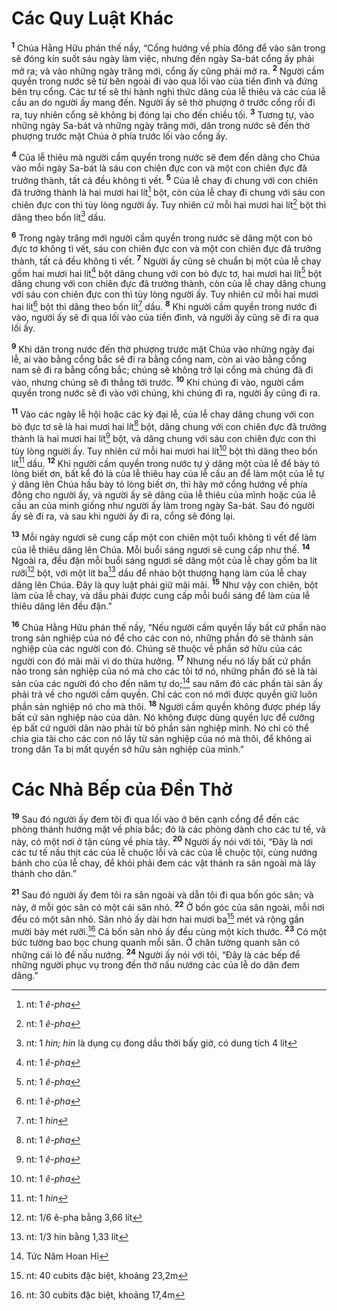 # Các Quy Luật Khác

<sup><b>1</b></sup> Chúa Hằng Hữu phán thế nầy, “Cổng hướng về phía đông để vào sân trong sẽ đóng kín suốt sáu ngày làm việc, nhưng đến ngày Sa-bát cổng ấy phải mở ra; và vào những ngày trăng mới, cổng ấy cũng phải mở ra. <sup><b>2</b></sup> Người cầm quyền trong nước sẽ từ bên ngoài đi vào qua lối vào của tiền đình và đứng bên trụ cổng. Các tư tế sẽ thi hành nghi thức dâng của lễ thiêu và các của lễ cầu an do người ấy mang đến. Người ấy sẽ thờ phượng ở trước cổng rồi đi ra, tuy nhiên cổng sẽ không bị đóng lại cho đến chiều tối. <sup><b>3</b></sup> Tương tự, vào những ngày Sa-bát và những ngày trăng mới, dân trong nước sẽ đến thờ phượng trước mặt Chúa ở phía trước lối vào cổng ấy.

<sup><b>4</b></sup> Của lễ thiêu mà người cầm quyền trong nước sẽ đem đến dâng cho Chúa vào mỗi ngày Sa-bát là sáu con chiên đực con và một con chiên đực đã trưởng thành, tất cả đều không tì vết. <sup><b>5</b></sup> Của lễ chay đi chung với con chiên đã trưởng thành là hai mươi hai lít[^1-f3e2ba13-74b3-450c-9cbc-b85427ebeab3] bột, còn của lễ chay đi chung với sáu con chiên đực con thì tùy lòng người ấy. Tuy nhiên cứ mỗi hai mươi hai lít[^2-f3e2ba13-74b3-450c-9cbc-b85427ebeab3] bột thì dâng theo bốn lít[^3-f3e2ba13-74b3-450c-9cbc-b85427ebeab3] dầu.

<sup><b>6</b></sup> Trong ngày trăng mới người cầm quyền trong nước sẽ dâng một con bò đực tơ không tì vết, sáu con chiên đực con và một con chiên đực đã trưởng thành, tất cả đều không tì vết. <sup><b>7</b></sup> Người ấy cũng sẽ chuẩn bị một của lễ chay gồm hai mươi hai lít[^4-f3e2ba13-74b3-450c-9cbc-b85427ebeab3] bột dâng chung với con bò đực tơ, hai mươi hai lít[^5-f3e2ba13-74b3-450c-9cbc-b85427ebeab3] bột dâng chung với con chiên đực đã trưởng thành, còn của lễ chay dâng chung với sáu con chiên đực con thì tùy lòng người ấy. Tuy nhiên cứ mỗi hai mươi hai lít[^6-f3e2ba13-74b3-450c-9cbc-b85427ebeab3] bột thì dâng theo bốn lít[^7-f3e2ba13-74b3-450c-9cbc-b85427ebeab3] dầu. <sup><b>8</b></sup> Khi người cầm quyền trong nước đi vào, người ấy sẽ đi qua lối vào của tiền đình, và người ấy cũng sẽ đi ra qua lối ấy.

<sup><b>9</b></sup> Khi dân trong nước đến thờ phượng trước mặt Chúa vào những ngày đại lễ, ai vào bằng cổng bắc sẽ đi ra bằng cổng nam, còn ai vào bằng cổng nam sẽ đi ra bằng cổng bắc; chúng sẽ không trở lại cổng mà chúng đã đi vào, nhưng chúng sẽ đi thẳng tới trước. <sup><b>10</b></sup> Khi chúng đi vào, người cầm quyền trong nước sẽ đi vào với chúng, khi chúng đi ra, người ấy cũng đi ra.

<sup><b>11</b></sup> Vào các ngày lễ hội hoặc các kỳ đại lễ, của lễ chay dâng chung với con bò đực tơ sẽ là hai mươi hai lít[^8-f3e2ba13-74b3-450c-9cbc-b85427ebeab3] bột, dâng chung với con chiên đực đã trưởng thành là hai mươi hai lít[^9-f3e2ba13-74b3-450c-9cbc-b85427ebeab3] bột, và dâng chung với sáu con chiên đực con thì tùy lòng người ấy. Tuy nhiên cứ mỗi hai mươi hai lít[^10-f3e2ba13-74b3-450c-9cbc-b85427ebeab3] bột thì dâng theo bốn lít[^11-f3e2ba13-74b3-450c-9cbc-b85427ebeab3] dầu. <sup><b>12</b></sup> Khi người cầm quyền trong nước tự ý dâng một của lễ để bày tỏ lòng biết ơn, bất kể đó là của lễ thiêu hay của lễ cầu an để làm một của lễ tự ý dâng lên Chúa hầu bày tỏ lòng biết ơn, thì hãy mở cổng hướng về phía đông cho người ấy, và người ấy sẽ dâng của lễ thiêu của mình hoặc của lễ cầu an của mình giống như người ấy làm trong ngày Sa-bát. Sau đó người ấy sẽ đi ra, và sau khi người ấy đi ra, cổng sẽ đóng lại.

<sup><b>13</b></sup> Mỗi ngày ngươi sẽ cung cấp một con chiên một tuổi không tì vết để làm của lễ thiêu dâng lên Chúa. Mỗi buổi sáng ngươi sẽ cung cấp như thế. <sup><b>14</b></sup> Ngoài ra, đều đặn mỗi buổi sáng ngươi sẽ dâng một của lễ chay gồm ba lít rưỡi[^12-f3e2ba13-74b3-450c-9cbc-b85427ebeab3] bột, với một lít ba[^13-f3e2ba13-74b3-450c-9cbc-b85427ebeab3] dầu để nhào bột thượng hạng làm của lễ chay dâng lên Chúa. Ðây là quy luật phải giữ mãi mãi. <sup><b>15</b></sup> Như vậy con chiên, bột làm của lễ chay, và dầu phải được cung cấp mỗi buổi sáng để làm của lễ thiêu dâng lên đều đặn.”

<sup><b>16</b></sup> Chúa Hằng Hữu phán thế nầy, “Nếu người cầm quyền lấy bất cứ phần nào trong sản nghiệp của nó để cho các con nó, những phần đó sẽ thành sản nghiệp của các người con đó. Chúng sẽ thuộc về phần sở hữu của các người con đó mãi mãi vì do thừa hưởng. <sup><b>17</b></sup> Nhưng nếu nó lấy bất cứ phần nào trong sản nghiệp của nó mà cho các tôi tớ nó, những phần đó sẽ là tài sản của các người đó cho đến năm tự do;[^14-f3e2ba13-74b3-450c-9cbc-b85427ebeab3] sau năm đó các phần tài sản ấy phải trả về cho người cầm quyền. Chỉ các con nó mới được quyền giữ luôn phần sản nghiệp nó cho mà thôi. <sup><b>18</b></sup> Người cầm quyền không được phép lấy bất cứ sản nghiệp nào của dân. Nó không được dùng quyền lực để cưỡng ép bất cứ người dân nào phải từ bỏ phần sản nghiệp mình. Nó chỉ có thể chia gia tài cho các con nó lấy từ sản nghiệp của nó mà thôi, để không ai trong dân Ta bị mất quyền sở hữu sản nghiệp của mình.”

# Các Nhà Bếp của Ðền Thờ

<sup><b>19</b></sup> Sau đó người ấy đem tôi đi qua lối vào ở bên cạnh cổng để đến các phòng thánh hướng mặt về phía bắc; đó là các phòng dành cho các tư tế, và này, có một nơi ở tận cùng về phía tây. <sup><b>20</b></sup> Người ấy nói với tôi, “Ðây là nơi các tư tế nấu thịt các của lễ chuộc lỗi và các của lễ chuộc tội, cùng nướng bánh cho của lễ chay, để khỏi phải đem các vật thánh ra sân ngoài mà lây thánh cho dân.”

<sup><b>21</b></sup> Sau đó người ấy đem tôi ra sân ngoài và dẫn tôi đi qua bốn góc sân; và này, ở mỗi góc sân có một cái sân nhỏ. <sup><b>22</b></sup> Ở bốn góc của sân ngoài, mỗi nơi đều có một sân nhỏ. Sân nhỏ ấy dài hơn hai mươi ba[^15-f3e2ba13-74b3-450c-9cbc-b85427ebeab3] mét và rộng gần mười bảy mét rưỡi.[^16-f3e2ba13-74b3-450c-9cbc-b85427ebeab3] Cả bốn sân nhỏ ấy đều cùng một kích thước. <sup><b>23</b></sup> Có một bức tường bao bọc chung quanh mỗi sân. Ở chân tường quanh sân có những cái lò để nấu nướng. <sup><b>24</b></sup> Người ấy nói với tôi, “Ðây là các bếp để những người phục vụ trong đền thờ nấu nướng các của lễ do dân đem dâng.”

[^1-f3e2ba13-74b3-450c-9cbc-b85427ebeab3]: nt: 1 _ê-pha_

[^2-f3e2ba13-74b3-450c-9cbc-b85427ebeab3]: nt: 1 _ê-pha_

[^3-f3e2ba13-74b3-450c-9cbc-b85427ebeab3]: nt: 1 _hin; hin_ là dụng cụ đong dầu thời bấy giờ, có dung tích 4 lít

[^4-f3e2ba13-74b3-450c-9cbc-b85427ebeab3]: nt: 1 _ê-pha_

[^5-f3e2ba13-74b3-450c-9cbc-b85427ebeab3]: nt: 1 _ê-pha_

[^6-f3e2ba13-74b3-450c-9cbc-b85427ebeab3]: nt: 1 _ê-pha_

[^7-f3e2ba13-74b3-450c-9cbc-b85427ebeab3]: nt: 1 _hin_

[^8-f3e2ba13-74b3-450c-9cbc-b85427ebeab3]: nt: 1 _ê-pha_

[^9-f3e2ba13-74b3-450c-9cbc-b85427ebeab3]: nt: 1 _ê-pha_

[^10-f3e2ba13-74b3-450c-9cbc-b85427ebeab3]: nt: 1 _ê-pha_

[^11-f3e2ba13-74b3-450c-9cbc-b85427ebeab3]: nt: 1 _hin_

[^12-f3e2ba13-74b3-450c-9cbc-b85427ebeab3]: nt: 1/6 ê-pha bằng 3,66 lít

[^13-f3e2ba13-74b3-450c-9cbc-b85427ebeab3]: nt: 1/3 hin bằng 1,33 lít

[^14-f3e2ba13-74b3-450c-9cbc-b85427ebeab3]: Tức Năm Hoan Hỉ

[^15-f3e2ba13-74b3-450c-9cbc-b85427ebeab3]: nt: 40 cubits đặc biệt, khoảng 23,2m

[^16-f3e2ba13-74b3-450c-9cbc-b85427ebeab3]: nt: 30 cubits đặc biệt, khoảng 17,4m
